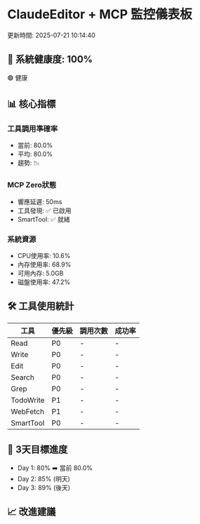 
# ClaudeEditor + MCP 監控儀表板

更新時間: 2025-07-21 10:14:40

## 🏥 系統健康度: 100%
🟢 健康

## 📊 核心指標

### 工具調用準確率
- 當前: 80.0%
- 平均: 80.0%
- 趨勢: 📉

### MCP Zero狀態
- 響應延遲: 50ms
- 工具發現: ✅ 已啟用
- SmartTool: ✅ 就緒

### 系統資源
- CPU使用率: 10.6%
- 內存使用率: 68.9%
- 可用內存: 5.0GB
- 磁盤使用率: 47.2%

## 🛠️ 工具使用統計

| 工具 | 優先級 | 調用次數 | 成功率 |
|------|--------|----------|--------|
| Read | P0 | - | - |
| Write | P0 | - | - |
| Edit | P0 | - | - |
| Search | P0 | - | - |
| Grep | P0 | - | - |
| TodoWrite | P1 | - | - |
| WebFetch | P1 | - | - |
| SmartTool | P0 | - | - |

## 🎯 3天目標進度

- Day 1: 80% ➡️ 當前 80.0%
- Day 2: 85% (明天)
- Day 3: 89% (後天)

## 📈 改進建議

